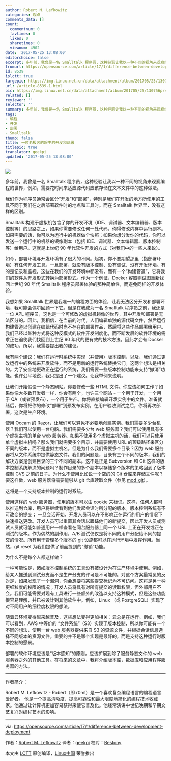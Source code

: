```yaml
---
author: Robert M. Lefkowitz
categories: 观点
comments_data: []
count:
  commentnum: 0
  favtimes: 0
  likes: 0
  sharetimes: 0
  viewnum: 4902
date: '2017-05-25 13:08:00'
editorchoice: false
excerpt: 多年前，我曾是一名 Smalltalk 程序员，这种经验让我以一种不同的视角来观察编程的世界，例如，需要花时间来适应源代码应该存储在文本文件中的这种做法。
fromurl: https://opensource.com/article/17/1/difference-between-development-deployment
id: 8539
islctt: true
largepic: https://img.linux.net.cn/data/attachment/album/201705/25/130756prvhp3r3pt6pmbpy.jpg
url: /article-8539-1.html
pic: https://img.linux.net.cn/data/attachment/album/201705/25/130756prvhp3r3pt6pmbpy.jpg.thumb.jpg
related: []
reviewer: ''
selector: ''
summary: 多年前，我曾是一名 Smalltalk 程序员，这种经验让我以一种不同的视角来观察编程的世界，例如，需要花时间来适应源代码应该存储在文本文件中的这种做法。
tags:
- 编程
- 开发
- 部署
- Smalltalk
thumb: false
title: 一位老极客的眼中的开发和部署
titlepic: true
translator: geekpi
updated: '2017-05-25 13:08:00'
---
```


![](https://img.linux.net.cn/data/attachment/album/201705/25/130756prvhp3r3pt6pmbpy.jpg)


多年前，我曾是一名 Smalltalk 程序员，这种经验让我以一种不同的视角来观察编程的世界，例如，需要花时间来适应源代码应该存储在文本文件中的这种做法。


我们作为程序员通常会区分“开发”和“部署”，特别是我们在开发的地方所使用的工具不同于我们在之后部署软件时的地点和工具时。而在 Smalltalk 世界里，没有这样的区别。


Smalltalk 构建于虚拟机包含了你的开发环境（IDE、调试器、文本编辑器、版本控制等）的思路之上，如果你需要修改任何一处代码，你得修改内存中运行副本。如果需要的话，你可以为运行中的机器做个快照；如果你想分发你的代码，你可以发送一个运行中的机器的镜像副本（包括 IDE、调试器、文本编辑器、版本控制等）给用户。这就是上世纪 90 年代软件开发的方式（对我们中的一些人来说）。


如今，部署环境与开发环境有了很大的不同。起初，你不要期望那里（指部署环境）有任何开发工具。一旦部署，就没有版本控制、没有调试、没有开发环境。有的是记录和监视，这些在我们的开发环境中都没有，而有一个“构建管道”，它将我们的软件从开发形式转换为部署形式。作为一个例证，Docker 容器则试图重新找回上世纪 90 年代 Smalltalk 程序员部署体验的那种简单性，而避免同样的开发体验。


我想如果 Smalltalk 世界是我唯一的编程方面的体验，让我无法区分开发和部署环境，我可能会偶尔回顾一下它。但是在我成为一名 Smalltalk 程序员之前，我还是一位 APL 程序员，这也是一个可修改的虚拟机镜像的世界，其中开发和部署是无法区分的。因此，我相信，在当前的时代，人们编辑单独的源代码文件，然后运行构建管道以创建在编辑代码时尚不存在的部署作品，然后将这些作品部署给用户。我们已经以某种方式将这种反模式的软件开发制度化，而不断发展的软件环境的需求正在迫使我们找回到上世纪 90 年代的更有效的技术方法。因此才会有 Docker 的成功，所以，我需要提出我的建议。


我有两个建议：我们在运行时系统中实现（并使用）版本控制，以及，我们通过更改运行中的系统来开发软件，而不是用新的运行系统替换它们。这两个想法是相关的。为了安全地更改正在运行的系统，我们需要一些版本控制功能来支持“撤消”功能。也许公平地说，我只提出了一个建议。让我举例来说明。


让我们开始假设一个静态网站。你要修改一些 HTML 文件。你应该如何工作？如果你像大多数开发者一样，你会有两个，也许三个网站 - 一个用于开发，一个用于 QA（或者预发布），一个用于生产。你将直接编辑开发实例中的文件。准备就绪后，你将把你的修改“部署”到预发布实例。在用户验收测试之后，你将再次部署，这次是生产环境。


使用 Occam 的 Razor，让我们可以避免不必要地创建实例。我们需要多少台机器？我们可以使用一台电脑。我们需要多少台 web 服务器？我们可以使用具有多个虚拟主机的单台 web 服务器。如果不使用多个虚拟主机的话，我们可以只使用单个虚拟主机吗？那么我们就需要多个目录，并需要使用 URL 的顶级路径来区分不同的版本，而不是虚拟主机名。但是为什么我们需要多个目录？因为 web 服务器将从文件系统中提供静态文件。我们的问题是，目录有三个不同的版本，我们的解决方案是创建目录的三个不同的副本。这不是正是 Subversion 和 Git 这样的版本控制系统解决的问题吗？制作目录的多个副本以存储多个版本的策略回到了版本控制 CVS 之前的日子。为什么不使用比如说一个空的的 Git 仓库来存储文件呢？要这样做，web 服务器将需要能够从 git 仓库读取文件（参见 [mod\_git](https://github.com/r0ml/mod_git)）。


这将是一个支持版本控制的运行时系统。


使用这样的 web 服务器，使用的版本可以由 cookie 来标识。这样，任何人都可以推送到仓库，用户将继续看到他们发起会话时所分配的版本。版本控制系统有不可改变的提交； 一旦会话开始，开发人员可以在不影响正在运行的用户的情况下快速推送更改。开发人员可以重置其会话以跟踪他们的新提交，因此开发人员或测试人员就可能如普通用户一样查看在同台服务器上同一个 URL 上正在开发或正在测试的版本。作为偶然的副作用，A/B 测试仅仅是将不同的用户分配给不同的提交的情况。所有用于管理多个版本的 git 设施都可以在运行环境中发挥作用。当然，git reset 为我们提供了前面提到的“撤销”功能。


为什么不是每个人都这样做？


一种可能性是，诸如版本控制系统的工具没有被设计为在生产环境中使用。例如，给某人推送到测试分支而不是生产分支的许可是不可能的。对这个方案最常见的反对是，如果发现了一个漏洞，你会想要将某些提交标记为不可访问。这将是另一种更细粒度的权限的情况；开发人员将具有对所有提交的读取权限，但外部用户不会。我们可能需要对现有工具进行一些额外的改造以支持这种模式，但是这些功能很容易理解，并已被设计到其他软件中。例如，Linux （或 PostgreSQL）实现了对不同用户的细粒度权限的想法。


随着云环境变得越来越普及，这些想法变得更加相关：云总是在运行。例如，我们可以看到，AWS 中等价的 “文件系统”（S3）实现了版本控制，所以你可能有一个不同的想法，使用一台 web 服务器提供来自 S3 的资源文件，并根据会话信息选择不同版本的资源文件。重要的并不是哪个实现是最好的，而是支持这种运行时版本控制的愿景。


部署的软件环境应该是“版本感知”的原则，应该扩展到除了服务静态文件的 web 服务器之外的其他工具。在将来的文章中，我将介绍版本库，数据库和应用程序服务器的方法。




---


作者简介：


Robert M. Lefkowitz - Robert（即 r0ml）是一个喜欢复杂编程语言的编程语言爱好者。 他是一个提高清晰度、提高可靠性和最大限度地简化的编程技术收藏家。他通过让计算机更加容易获得来使它普及化。他经常演讲中世纪晚期和早期文艺复兴对编程艺术的影响。




---


via: <https://opensource.com/article/17/1/difference-between-development-deployment>


作者：[Robert M. Lefkowitz](https://opensource.com/users/r0ml) 译者：[geekpi](https://github.com/geekpi) 校对：[Bestony](https://github.com/Bestony)


本文由 [LCTT](https://github.com/LCTT/TranslateProject) 原创编译，[Linux中国](https://linux.cn/) 荣誉推出